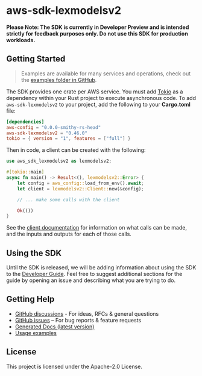 # aws-sdk-lexmodelsv2

**Please Note: The SDK is currently in Developer Preview and is intended strictly for
feedback purposes only. Do not use this SDK for production workloads.**



## Getting Started

> Examples are available for many services and operations, check out the
> [examples folder in GitHub](https://github.com/awslabs/aws-sdk-rust/tree/main/examples).

The SDK provides one crate per AWS service. You must add [Tokio](https://crates.io/crates/tokio)
as a dependency within your Rust project to execute asynchronous code. To add `aws-sdk-lexmodelsv2` to
your project, add the following to your **Cargo.toml** file:

```toml
[dependencies]
aws-config = "0.0.0-smithy-rs-head"
aws-sdk-lexmodelsv2 = "0.46.0"
tokio = { version = "1", features = ["full"] }
```

Then in code, a client can be created with the following:

```rust
use aws_sdk_lexmodelsv2 as lexmodelsv2;

#[tokio::main]
async fn main() -> Result<(), lexmodelsv2::Error> {
    let config = aws_config::load_from_env().await;
    let client = lexmodelsv2::Client::new(&config);

    // ... make some calls with the client

    Ok(())
}
```

See the [client documentation](https://docs.rs/aws-sdk-lexmodelsv2/latest/aws_sdk_lexmodelsv2/client/struct.Client.html)
for information on what calls can be made, and the inputs and outputs for each of those calls.

## Using the SDK

Until the SDK is released, we will be adding information about using the SDK to the
[Developer Guide](https://docs.aws.amazon.com/sdk-for-rust/latest/dg/welcome.html). Feel free to suggest
additional sections for the guide by opening an issue and describing what you are trying to do.

## Getting Help

* [GitHub discussions](https://github.com/awslabs/aws-sdk-rust/discussions) - For ideas, RFCs & general questions
* [GitHub issues](https://github.com/awslabs/aws-sdk-rust/issues/new/choose) – For bug reports & feature requests
* [Generated Docs (latest version)](https://awslabs.github.io/aws-sdk-rust/)
* [Usage examples](https://github.com/awslabs/aws-sdk-rust/tree/main/examples)

## License

This project is licensed under the Apache-2.0 License.

